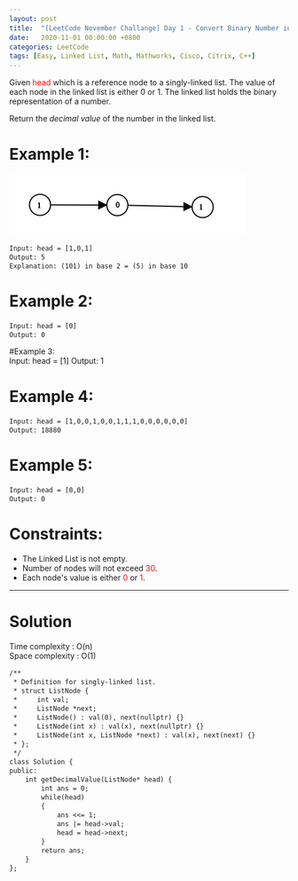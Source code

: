 ```yaml
---
layout: post
title:  "[LeetCode November Challange] Day 1 - Convert Binary Number in a Linked List to Integer"
date:   2020-11-01 00:00:00 +0800
categories: LeetCode
tags: [Easy, Linked List, Math, Mathworks, Cisco, Citrix, C++]
---
```

Given <font color="red">head</font> which is a reference node to a singly-linked list. The value of each node in the linked list is either 0 or 1. The linked list holds the binary representation of a number.  

Return the *decimal value* of the number in the linked list.  

# Example 1:  
![](https://github.com/nshawn4675/nshawn4675.github.io/blob/master/_pic/1290_ex1.png?raw=true)

	Input: head = [1,0,1]
	Output: 5
	Explanation: (101) in base 2 = (5) in base 10

# Example 2:  
	Input: head = [0]
	Output: 0

#Example 3:  
	Input: head = [1]
	Output: 1

# Example 4:  
	Input: head = [1,0,0,1,0,0,1,1,1,0,0,0,0,0,0]
	Output: 18880

# Example 5:  
	Input: head = [0,0]
	Output: 0

# Constraints:  
- The Linked List is not empty.
- Number of nodes will not exceed <font color="red">30</font>.
- Each node's value is either <font color="red">0</font> or <font color="red">1</font>.

______________________  

# Solution  

Time complexity : O(n)  
Space complexity : O(1)  

	/**
	 * Definition for singly-linked list.
	 * struct ListNode {
	 *     int val;
	 *     ListNode *next;
	 *     ListNode() : val(0), next(nullptr) {}
	 *     ListNode(int x) : val(x), next(nullptr) {}
	 *     ListNode(int x, ListNode *next) : val(x), next(next) {}
	 * };
	 */
	class Solution {
	public:
	    int getDecimalValue(ListNode* head) {
	        int ans = 0;
	        while(head)
	        {
	            ans <<= 1;
	            ans |= head->val;
	            head = head->next;
	        }
	        return ans;
	    }
	};